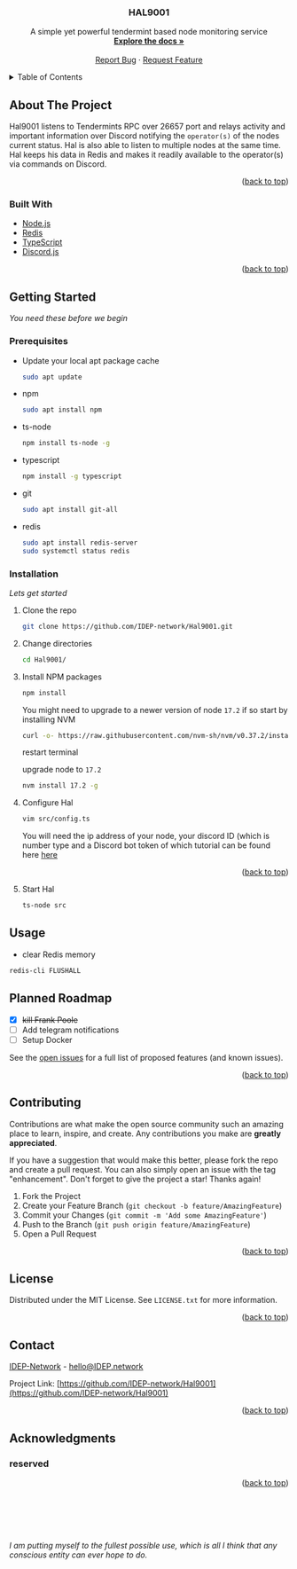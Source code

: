 <div id="top"></div>
<!-- PROJECT SHIELDS -->


<!-- PROJECT LOGO -->
  <h3 align="center">HAL9001</h3>

  <p align="center">
    A simple yet powerful tendermint based node monitoring service
    <br />
    <a href="https://github.com/IDEP-network/Hal9001"><strong>Explore the docs »</strong></a>
    <br />
    <br />
    <a href="https://github.com/IDEP-network/Hal9001/issues">Report Bug</a>
    ·
    <a href="https://github.com/IDEP-network/Hal9001/issues">Request Feature</a>
  </p>
</div>



<!-- TABLE OF CONTENTS -->
<details>
  <summary>Table of Contents</summary>
  <ol>
    <li>
      <a href="#about-the-project">About The Project</a>
      <ul>
        <li><a href="#built-with">Built With</a></li>
      </ul>
    </li>
    <li>
      <a href="#getting-started">Getting Started</a>
      <ul>
        <li><a href="#prerequisites">Prerequisites</a></li>
        <li><a href="#installation">Installation</a></li>
      </ul>
    </li>
    <li><a href="#usage">Usage</a></li>
    <li><a href="#roadmap">Roadmap</a></li>
    <li><a href="#contributing">Contributing</a></li>
    <li><a href="#license">License</a></li>
    <li><a href="#contact">Contact</a></li>
    <li><a href="#acknowledgments">Acknowledgments</a></li>
  </ol>
</details>



<!-- ABOUT THE PROJECT -->
## About The Project

Hal9001 listens to Tendermints RPC over 26657 port and relays activity and important information over Discord notifying the `operator(s)` of the nodes current status. Hal is also able to listen to multiple nodes at the same time. Hal keeps his data in Redis and makes it readily available to the operator(s) via commands on Discord.


<p align="right">(<a href="#top">back to top</a>)</p>


<!-- BUILT WITH -->
### Built With

* [Node.js](https://nodejs.org/en/)
* [Redis](https://redis.io/)
* [TypeScript](https://www.typescriptlang.org/)
* [Discord.js](https://discord.js.org/#/)

<p align="right">(<a href="#top">back to top</a>)</p>



<!-- GETTING STARTED -->
## Getting Started

_You need these before we begin_

### Prerequisites

* Update your local apt package cache
  ```sh
  sudo apt update 
  ```
* npm
  ```sh
  sudo apt install npm
  ```
* ts-node
  ```sh
  npm install ts-node -g
  ```
* typescript
  ```sh
  npm install -g typescript
  ```
* git
  ```sh
  sudo apt install git-all
  ```
* redis
  ```sh
  sudo apt install redis-server
  sudo systemctl status redis
  ```
 
### Installation

_Lets get started_

1. Clone the repo
   ```sh
   git clone https://github.com/IDEP-network/Hal9001.git
   ```
2. Change directories
   ```sh
   cd Hal9001/
   ```
3. Install NPM packages
   ```sh
   npm install
   ```
   You might need to upgrade to a newer version of node `17.2` if so start by installing NVM
   ```sh
   curl -o- https://raw.githubusercontent.com/nvm-sh/nvm/v0.37.2/install.sh | bash
   ```
   restart terminal
   
   upgrade node to `17.2`
   ```sh
   nvm install 17.2 -g
   ```
   
     
4. Configure Hal
   ```sh
   vim src/config.ts
   ```
   You will need the ip address of your node, your discord ID (which is number type and a Discord bot token of which tutorial can be found here [here](https://github.com/reactiflux/discord-irc/wiki/Creating-a-discord-bot-&-getting-a-token)

<p align="right">(<a href="#top">back to top</a>)</p>

5. Start Hal 
   ```sh
   ts-node src
   ```




<!-- USAGE EXAMPLES -->
## Usage

* clear Redis memory
```sh
redis-cli FLUSHALL
```


<!-- ROADMAP -->
## Planned Roadmap

- [x] ~~kill Frank Poole~~
- [ ] Add telegram notifications
- [ ] Setup Docker

See the [open issues](https://github.com/IDEP-network/Hal9001/issues) for a full list of proposed features (and known issues).

<p align="right">(<a href="#top">back to top</a>)</p>



<!-- CONTRIBUTING -->
## Contributing

Contributions are what make the open source community such an amazing place to learn, inspire, and create. Any contributions you make are **greatly appreciated**.

If you have a suggestion that would make this better, please fork the repo and create a pull request. You can also simply open an issue with the tag "enhancement".
Don't forget to give the project a star! Thanks again!

1. Fork the Project
2. Create your Feature Branch (`git checkout -b feature/AmazingFeature`)
3. Commit your Changes (`git commit -m 'Add some AmazingFeature'`)
4. Push to the Branch (`git push origin feature/AmazingFeature`)
5. Open a Pull Request

<p align="right">(<a href="#top">back to top</a>)</p>



<!-- LICENSE -->
## License

Distributed under the MIT License. See `LICENSE.txt` for more information.

<p align="right">(<a href="#top">back to top</a>)</p>



<!-- CONTACT -->
## Contact

[IDEP-Network](https://twitter.com/idep-network) - hello@IDEP.network

Project Link: [https://github.com/IDEP-network/Hal9001](https://github.com/IDEP-network/Hal9001)

<p align="right">(<a href="#top">back to top</a>)</p>



<!-- ACKNOWLEDGMENTS -->
## Acknowledgments

### reserved

<p align="right">(<a href="#top">back to top</a>)</p>
<br />
<br />
<br />
<br />

_I am putting myself to the fullest possible use, which is all I think that any conscious entity can ever hope to do._
